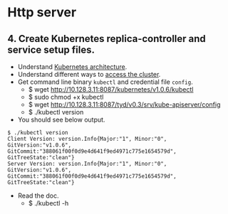 # Http server
## 4. Create Kubernetes replica-controller and service setup files.
- Understand [Kubernetes architecture](https://github.com/kubernetes/kubernetes/blob/master/docs/design/architecture.md).
- Understand different ways to [access the cluster](https://github.com/kubernetes/kubernetes/blob/master/docs/user-guide/accessing-the-cluster.md).
- Get command line binary `kubectl` and credential file `config`.
  - $ wget http://10.128.3.11:8087/kubernetes/v1.0.6/kubectl
  - $ sudo chmod +x kubectl
  - $ wget http://10.128.3.11:8087/tyd/v0.3/srv/kube-apiserver/config
  - $ ./kubectl version
- You should see below output.
```
$ ./kubectl version
Client Version: version.Info{Major:"1", Minor:"0", GitVersion:"v1.0.6", GitCommit:"388061f00f0d9e4d641f9ed4971c775e1654579d", GitTreeState:"clean"}
Server Version: version.Info{Major:"1", Minor:"0", GitVersion:"v1.0.6", GitCommit:"388061f00f0d9e4d641f9ed4971c775e1654579d", GitTreeState:"clean"}
```
- Read the doc.
  - $ ./kubectl -h
